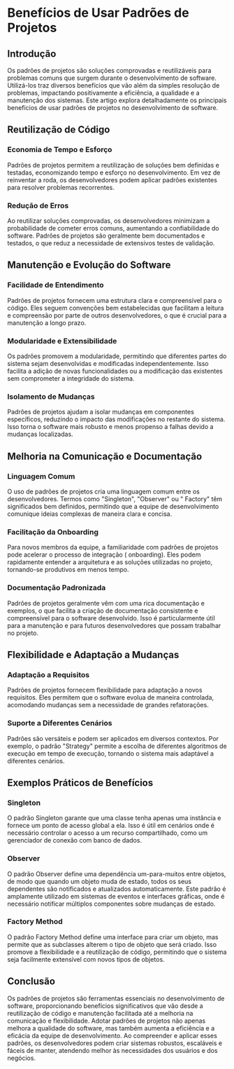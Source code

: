 # Benefícios de Usar Padrões de Projetos

## Introdução

Os padrões de projetos são soluções comprovadas e reutilizáveis para problemas comuns que surgem durante o
desenvolvimento de software. Utilizá-los traz diversos benefícios que vão além da simples resolução de problemas,
impactando positivamente a eficiência, a qualidade e a manutenção dos sistemas. Este artigo explora detalhadamente os
principais benefícios de usar padrões de projetos no desenvolvimento de software.

## Reutilização de Código

### Economia de Tempo e Esforço

Padrões de projetos permitem a reutilização de soluções bem definidas e testadas, economizando tempo e esforço no
desenvolvimento. Em vez de reinventar a roda, os desenvolvedores podem aplicar padrões existentes para resolver
problemas recorrentes.

### Redução de Erros

Ao reutilizar soluções comprovadas, os desenvolvedores minimizam a probabilidade de cometer erros comuns, aumentando a
confiabilidade do software. Padrões de projetos são geralmente bem documentados e testados, o que reduz a necessidade de
extensivos testes de validação.

## Manutenção e Evolução do Software

### Facilidade de Entendimento

Padrões de projetos fornecem uma estrutura clara e compreensível para o código. Eles seguem convenções bem estabelecidas
que facilitam a leitura e compreensão por parte de outros desenvolvedores, o que é crucial para a manutenção a longo
prazo.

### Modularidade e Extensibilidade

Os padrões promovem a modularidade, permitindo que diferentes partes do sistema sejam desenvolvidas e modificadas
independentemente. Isso facilita a adição de novas funcionalidades ou a modificação das existentes sem comprometer a
integridade do sistema.

### Isolamento de Mudanças

Padrões de projetos ajudam a isolar mudanças em componentes específicos, reduzindo o impacto das modificações no
restante do sistema. Isso torna o software mais robusto e menos propenso a falhas devido a mudanças localizadas.

## Melhoria na Comunicação e Documentação

### Linguagem Comum

O uso de padrões de projetos cria uma linguagem comum entre os desenvolvedores. Termos como "Singleton", "Observer" ou "
Factory" têm significados bem definidos, permitindo que a equipe de desenvolvimento comunique ideias complexas de
maneira clara e concisa.

### Facilitação da Onboarding

Para novos membros da equipe, a familiaridade com padrões de projetos pode acelerar o processo de integração (
onboarding). Eles podem rapidamente entender a arquitetura e as soluções utilizadas no projeto, tornando-se produtivos
em menos tempo.

### Documentação Padronizada

Padrões de projetos geralmente vêm com uma rica documentação e exemplos, o que facilita a criação de documentação
consistente e compreensível para o software desenvolvido. Isso é particularmente útil para a manutenção e para futuros
desenvolvedores que possam trabalhar no projeto.

## Flexibilidade e Adaptação a Mudanças

### Adaptação a Requisitos

Padrões de projetos fornecem flexibilidade para adaptação a novos requisitos. Eles permitem que o software evolua de
maneira controlada, acomodando mudanças sem a necessidade de grandes refatorações.

### Suporte a Diferentes Cenários

Padrões são versáteis e podem ser aplicados em diversos contextos. Por exemplo, o padrão "Strategy" permite a escolha de
diferentes algoritmos de execução em tempo de execução, tornando o sistema mais adaptável a diferentes cenários.

## Exemplos Práticos de Benefícios

### Singleton

O padrão Singleton garante que uma classe tenha apenas uma instância e fornece um ponto de acesso global a ela. Isso é
útil em cenários onde é necessário controlar o acesso a um recurso compartilhado, como um gerenciador de conexão com
banco de dados.

### Observer

O padrão Observer define uma dependência um-para-muitos entre objetos, de modo que quando um objeto muda de estado,
todos os seus dependentes são notificados e atualizados automaticamente. Este padrão é amplamente utilizado em sistemas
de eventos e interfaces gráficas, onde é necessário notificar múltiplos componentes sobre mudanças de estado.

### Factory Method

O padrão Factory Method define uma interface para criar um objeto, mas permite que as subclasses alterem o tipo de
objeto que será criado. Isso promove a flexibilidade e a reutilização de código, permitindo que o sistema seja
facilmente extensível com novos tipos de objetos.

## Conclusão

Os padrões de projetos são ferramentas essenciais no desenvolvimento de software, proporcionando benefícios
significativos que vão desde a reutilização de código e manutenção facilitada até a melhoria na comunicação e
flexibilidade. Adotar padrões de projetos não apenas melhora a qualidade do software, mas também aumenta a eficiência e
a eficácia da equipe de desenvolvimento. Ao compreender e aplicar esses padrões, os desenvolvedores podem criar sistemas
robustos, escaláveis e fáceis de manter, atendendo melhor às necessidades dos usuários e dos negócios.